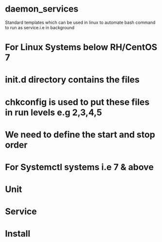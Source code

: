 # daemon_services
Standard templates which can be used in linux to automate bash command to run as service.i.e in background 

For Linux Systems below RH/CentOS 7
===================================

# init.d directory contains the files
# chkconfig is used to put these files in run levels e.g 2,3,4,5
# We need to define the start and stop order


For Systemctl systems i.e 7 & above
===================================

# Unit
# Service
# Install

